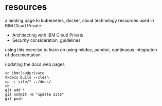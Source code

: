 # resources

a landing page to kubernetes, docker, cloud technology resources used in IBM Cloud Private.

- Architecting with IBM Cloud Private
- Security consideration, guidelines

using this exercise to learn on using mkdoc, pandoc, continuous integration of documentation.


updating the docs web pages

```
cd ibmcloudprivate
mkdocs build --clean
cp -r site/* ../docs/.
cd ..
git add *
git commit -m "update site"
git push
```